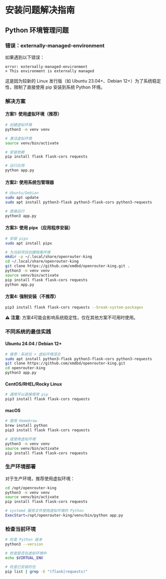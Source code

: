# 安装问题解决指南

## Python 环境管理问题

### 错误：externally-managed-environment

如果遇到以下错误：
```
error: externally-managed-environment
× This environment is externally managed
```

这是因为较新的 Linux 发行版（如 Ubuntu 23.04+、Debian 12+）为了系统稳定性，限制了直接使用 pip 安装到系统 Python 环境。

### 解决方案

#### 方案1: 使用虚拟环境（推荐）
```bash
# 创建虚拟环境
python3 -m venv venv

# 激活虚拟环境
source venv/bin/activate

# 安装依赖
pip install flask flask-cors requests

# 运行应用
python app.py
```

#### 方案2: 使用系统包管理器
```bash
# Ubuntu/Debian
sudo apt update
sudo apt install python3-flask python3-flask-cors python3-requests

# 直接运行
python3 app.py
```

#### 方案3: 使用 pipx（应用程序安装）
```bash
# 安装 pipx
sudo apt install pipx

# 为当前项目创建隔离环境
mkdir -p ~/.local/share/openrouter-king
cd ~/.local/share/openrouter-king
git clone https://github.com/xmdbd/openrouter-king.git .
python3 -m venv venv
source venv/bin/activate
pip install flask flask-cors requests
python app.py
```

#### 方案4: 强制安装（不推荐）
```bash
pip3 install flask flask-cors requests --break-system-packages
```

⚠️ **注意**: 方案4可能会影响系统稳定性，仅在其他方案不可用时使用。

### 不同系统的最佳实践

#### Ubuntu 24.04 / Debian 12+
```bash
# 推荐：系统包 + 虚拟环境混合
sudo apt install python3-flask python3-flask-cors python3-requests
git clone https://github.com/xmdbd/openrouter-king.git
cd openrouter-king
python3 app.py
```

#### CentOS/RHEL/Rocky Linux
```bash
# 通常可以直接使用 pip
pip3 install flask flask-cors requests
```

#### macOS
```bash
# 使用 Homebrew
brew install python
pip3 install flask flask-cors requests

# 或使用虚拟环境
python3 -m venv venv
source venv/bin/activate
pip install flask flask-cors requests
```

### 生产环境部署

对于生产环境，推荐使用虚拟环境：

```bash
cd /opt/openrouter-king
python3 -m venv venv
source venv/bin/activate
pip install flask flask-cors requests

# systemd 服务文件使用虚拟环境的 Python
ExecStart=/opt/openrouter-king/venv/bin/python app.py
```

### 检查当前环境

```bash
# 检查 Python 版本
python3 --version

# 检查是否在虚拟环境中
echo $VIRTUAL_ENV

# 检查已安装的包
pip list | grep -E "(flask|requests)"
```